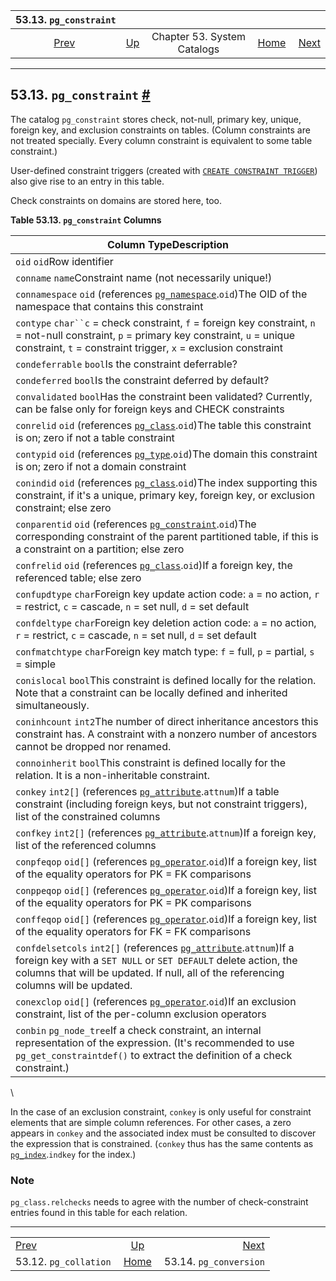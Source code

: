 <!--?xml version="1.0" encoding="UTF-8" standalone="no"?-->

|                  53.13. `pg_constraint`                  |                                                   |                             |                                                       |                                                            |
| :------------------------------------------------------: | :------------------------------------------------ | :-------------------------: | ----------------------------------------------------: | ---------------------------------------------------------: |
| [Prev](catalog-pg-collation.html "53.12. pg_collation")  | [Up](catalogs.html "Chapter 53. System Catalogs") | Chapter 53. System Catalogs | [Home](index.html "PostgreSQL 17devel Documentation") |  [Next](catalog-pg-conversion.html "53.14. pg_conversion") |

***

## 53.13. `pg_constraint` [#](#CATALOG-PG-CONSTRAINT)

The catalog `pg_constraint` stores check, not-null, primary key, unique, foreign key, and exclusion constraints on tables. (Column constraints are not treated specially. Every column constraint is equivalent to some table constraint.)

User-defined constraint triggers (created with [`CREATE CONSTRAINT TRIGGER`](sql-createtrigger.html "CREATE TRIGGER")) also give rise to an entry in this table.

Check constraints on domains are stored here, too.

**Table 53.13. `pg_constraint` Columns**

| Column TypeDescription                                                                                                                                                                                                                                                        |
| ----------------------------------------------------------------------------------------------------------------------------------------------------------------------------------------------------------------------------------------------------------------------------- |
| `oid` `oid`Row identifier                                                                                                                                                                                                                                                     |
| `conname` `name`Constraint name (not necessarily unique!)                                                                                                                                                                                                                     |
| `connamespace` `oid` (references [`pg_namespace`](catalog-pg-namespace.html "53.32. pg_namespace").`oid`)The OID of the namespace that contains this constraint                                                                                                               |
| `contype` `char``c` = check constraint, `f` = foreign key constraint, `n` = not-null constraint, `p` = primary key constraint, `u` = unique constraint, `t` = constraint trigger, `x` = exclusion constraint                                                                  |
| `condeferrable` `bool`Is the constraint deferrable?                                                                                                                                                                                                                           |
| `condeferred` `bool`Is the constraint deferred by default?                                                                                                                                                                                                                    |
| `convalidated` `bool`Has the constraint been validated? Currently, can be false only for foreign keys and CHECK constraints                                                                                                                                                   |
| `conrelid` `oid` (references [`pg_class`](catalog-pg-class.html "53.11. pg_class").`oid`)The table this constraint is on; zero if not a table constraint                                                                                                                      |
| `contypid` `oid` (references [`pg_type`](catalog-pg-type.html "53.64. pg_type").`oid`)The domain this constraint is on; zero if not a domain constraint                                                                                                                       |
| `conindid` `oid` (references [`pg_class`](catalog-pg-class.html "53.11. pg_class").`oid`)The index supporting this constraint, if it's a unique, primary key, foreign key, or exclusion constraint; else zero                                                                 |
| `conparentid` `oid` (references [`pg_constraint`](catalog-pg-constraint.html "53.13. pg_constraint").`oid`)The corresponding constraint of the parent partitioned table, if this is a constraint on a partition; else zero                                                    |
| `confrelid` `oid` (references [`pg_class`](catalog-pg-class.html "53.11. pg_class").`oid`)If a foreign key, the referenced table; else zero                                                                                                                                   |
| `confupdtype` `char`Foreign key update action code: `a` = no action, `r` = restrict, `c` = cascade, `n` = set null, `d` = set default                                                                                                                                         |
| `confdeltype` `char`Foreign key deletion action code: `a` = no action, `r` = restrict, `c` = cascade, `n` = set null, `d` = set default                                                                                                                                       |
| `confmatchtype` `char`Foreign key match type: `f` = full, `p` = partial, `s` = simple                                                                                                                                                                                         |
| `conislocal` `bool`This constraint is defined locally for the relation. Note that a constraint can be locally defined and inherited simultaneously.                                                                                                                           |
| `coninhcount` `int2`The number of direct inheritance ancestors this constraint has. A constraint with a nonzero number of ancestors cannot be dropped nor renamed.                                                                                                            |
| `connoinherit` `bool`This constraint is defined locally for the relation. It is a non-inheritable constraint.                                                                                                                                                                 |
| `conkey` `int2[]` (references [`pg_attribute`](catalog-pg-attribute.html "53.7. pg_attribute").`attnum`)If a table constraint (including foreign keys, but not constraint triggers), list of the constrained columns                                                          |
| `confkey` `int2[]` (references [`pg_attribute`](catalog-pg-attribute.html "53.7. pg_attribute").`attnum`)If a foreign key, list of the referenced columns                                                                                                                     |
| `conpfeqop` `oid[]` (references [`pg_operator`](catalog-pg-operator.html "53.34. pg_operator").`oid`)If a foreign key, list of the equality operators for PK = FK comparisons                                                                                                 |
| `conppeqop` `oid[]` (references [`pg_operator`](catalog-pg-operator.html "53.34. pg_operator").`oid`)If a foreign key, list of the equality operators for PK = PK comparisons                                                                                                 |
| `conffeqop` `oid[]` (references [`pg_operator`](catalog-pg-operator.html "53.34. pg_operator").`oid`)If a foreign key, list of the equality operators for FK = FK comparisons                                                                                                 |
| `confdelsetcols` `int2[]` (references [`pg_attribute`](catalog-pg-attribute.html "53.7. pg_attribute").`attnum`)If a foreign key with a `SET NULL` or `SET DEFAULT` delete action, the columns that will be updated. If null, all of the referencing columns will be updated. |
| `conexclop` `oid[]` (references [`pg_operator`](catalog-pg-operator.html "53.34. pg_operator").`oid`)If an exclusion constraint, list of the per-column exclusion operators                                                                                                   |
| `conbin` `pg_node_tree`If a check constraint, an internal representation of the expression. (It's recommended to use `pg_get_constraintdef()` to extract the definition of a check constraint.)                                                                               |

\

In the case of an exclusion constraint, `conkey` is only useful for constraint elements that are simple column references. For other cases, a zero appears in `conkey` and the associated index must be consulted to discover the expression that is constrained. (`conkey` thus has the same contents as [`pg_index`](catalog-pg-index.html "53.26. pg_index").`indkey` for the index.)

### Note

`pg_class.relchecks` needs to agree with the number of check-constraint entries found in this table for each relation.

***

|                                                          |                                                       |                                                            |
| :------------------------------------------------------- | :---------------------------------------------------: | ---------------------------------------------------------: |
| [Prev](catalog-pg-collation.html "53.12. pg_collation")  |   [Up](catalogs.html "Chapter 53. System Catalogs")   |  [Next](catalog-pg-conversion.html "53.14. pg_conversion") |
| 53.12. `pg_collation`                                    | [Home](index.html "PostgreSQL 17devel Documentation") |                                     53.14. `pg_conversion` |
